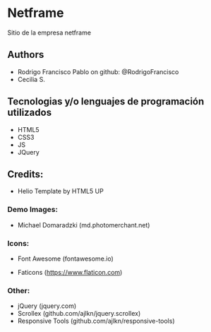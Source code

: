 # Netframe

Sitio de la empresa netframe

## Authors

* Rodrigo Francisco Pablo on github: @RodrigoFrancisco
* Cecilia S.

## Tecnologias y/o lenguajes de programación utilizados
* HTML5
* CSS3
* JS
* JQuery



## Credits:

* Helio Template by HTML5 UP

### Demo Images:

* Michael Domaradzki (md.photomerchant.net)

### Icons:

* Font Awesome (fontawesome.io)

* Faticons (https://www.flaticon.com)

### Other:

* jQuery (jquery.com)
* Scrollex (github.com/ajlkn/jquery.scrollex)
* Responsive Tools (github.com/ajlkn/responsive-tools)



